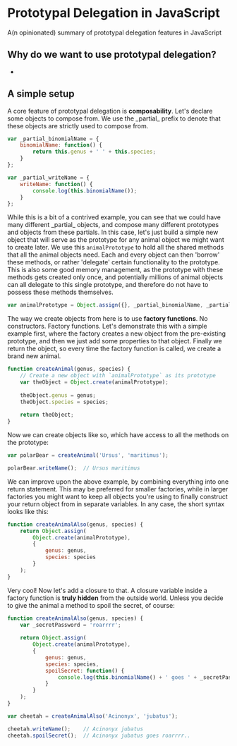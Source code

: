 # Prototypal Delegation in JavaScript
A(n opinionated) summary of prototypal delegation features in JavaScript

## Why do we want to use prototypal delegation?
-

## A simple setup
A core feature of prototypal delegation is **composability**. Let's declare some objects to compose from. We use the \_partial\_ prefix to denote that these objects are strictly used to compose from.
```javascript
var _partial_binomialName = {
    binomialName: function() {
        return this.genus + ' ' + this.species;
    }
};

var _partial_writeName = {
    writeName: function() {
        console.log(this.binomialName());
    }
};
```
While this is a bit of a contrived example, you can see that we could have many different \_partial\_ objects, and compose many different prototypes and objects from these partials. In this case, let's just build a simple new object that will serve as the prototype for any animal object we might want to create later. We use this `animalPrototype` to hold all the shared methods that all the animal objects need. Each and every object can then 'borrow' these methods, or rather 'delegate' certain functionality to the prototype. This is also some good memory management, as the prototype with these methods gets created only once, and potentially millions of animal objects can all delegate to this single prototype, and therefore do not have to possess these methods themselves.
```javascript
var animalPrototype = Object.assign({}, _partial_binomialName, _partial_writeName);
```
The way we create objects from here is to use **factory functions**. No constructors. Factory functions. Let's demonstrate this with a simple example first, where the factory creates a new object from the pre-existing prototype, and then we just add some properties to that object. Finally we return the object, so every time the factory function is called, we create a brand new animal.
```javascript
function createAnimal(genus, species) {
    // Create a new object with `animalPrototype` as its prototype
    var theObject = Object.create(animalPrototype);
    
    theObject.genus = genus;
    theObject.species = species;
    
    return theObject;
}
```
Now we can create objects like so, which have access to all the methods on the prototype:
```javascript
var polarBear = createAnimal('Ursus', 'maritimus');

polarBear.writeName();  // Ursus maritimus
```
We can improve upon the above example, by combining everything into one return statement. This may be preferred for smaller factories, while in larger factories you might want to keep all objects you're using to finally construct your return object from in separate variables. In any case, the short syntax looks like this:
```javascript
function createAnimalAlso(genus, species) {
    return Object.assign(
        Object.create(animalPrototype), 
        {
            genus: genus,
            species: species
        }
    );
}
```
Very cool! Now let's add a closure to that. A closure variable inside a factory function is **truly hidden** from the outside world. Unless you decide to give the animal a method to spoil the secret, of course:
```javascript
function createAnimalAlso(genus, species) {
    var _secretPassword = 'roarrrr';
    
    return Object.assign(
        Object.create(animalPrototype), 
        {
            genus: genus,
            species: species,
            spoilSecret: function() {
                console.log(this.binomialName() + ' goes ' + _secretPassword + '..');
            }
        }
    );
}

var cheetah = createAnimalAlso('Acinonyx', 'jubatus');

cheetah.writeName();    // Acinonyx jubatus
cheetah.spoilSecret();  // Acinonyx jubatus goes roarrrr..
```
